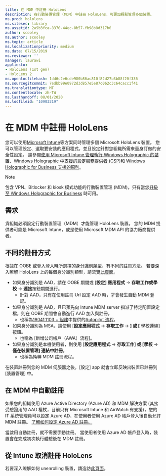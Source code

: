 ```yaml
---
title: 在 MDM 中註冊 HoloLens
description: 在行動裝置管理 (MDM) 中註冊 HoloLens，可更加輕鬆管理多個裝置。
ms.prod: hololens
ms.sitesec: library
ms.assetid: 2a9b3fca-8370-44ec-8b57-fb98b8d317b0
author: scooley
ms.author: scooley
ms.topic: article
ms.localizationpriority: medium
ms.date: 07/15/2019
ms.reviewer: ''
manager: laurawi
appliesto:
- HoloLens (1st gen)
- HoloLens 2
ms.openlocfilehash: 1dd6c2e6cde980b86ac810f82d27b3b88f20f336
ms.sourcegitcommit: 7edbb99e0972d3d857e5e87c062c3c64cacc1f41
ms.translationtype: MT
ms.contentlocale: zh-TW
ms.lasthandoff: 08/01/2020
ms.locfileid: "10903219"
---
```

# 在 MDM 中註冊 HoloLens

您可以使用[Microsoft Intune](https://docs.microsoft.com/intune/windows-holographic-for-business)等方案同時管理多個 Microsoft HoloLens 裝置。 您可以管理設定、選取要安裝的應用程式，並且設定針對您組織所需來量身訂做的安全性設定。 請參閱[使用 Microsoft Intune 管理執行 Windows Holographic 的裝置](https://docs.microsoft.com/intune/windows-holographic-for-business)、[Windows Holographic 中支援的設定服務提供者 (CSP)](https://msdn.microsoft.com/windows/hardware/commercialize/customize/mdm/configuration-service-provider-reference#hololens)和 [Windows Holographic for Business 支援的原則](https://msdn.microsoft.com/windows/hardware/commercialize/customize/mdm/policy-configuration-service-provider#hololenspolicies)。

> [!NOTE]
> 包含 VPN、Bitlocker 和 kiosk 模式功能的行動裝置管理 (MDM)，只有當您[升級至 Windows Holographic for Business](hololens1-upgrade-enterprise.md) 時可用。

## 需求

 貴組織必須設定行動裝置管理（MDM）才能管理 HoloLens 裝置。 您的 MDM 提供者可能是 Microsoft Intune，或是使用 Microsoft MDM API 的協力廠商提供者。
 
## 不同的註冊方式

根據在 OOBE 或登入登入時所選擇的身分識別類型，有不同的註冊方法。 若要深入瞭解 HoloLens 上的每個身分識別類型，請流覽[此頁面](hololens-identity.md)。

- 如果身分識別是 AAD，請在 OOBE 期間或 [**設定] 應用程式**  ->  **存取工作或學校**  ->  **連接**按鈕期間進行。
    - 針對 AAD，只有在使用註冊 Url 設定 AAD 時，才會發生自動 MDM 登記。
- 如果身分識別是 AAD，且已預先向 Intune MDM server 指派了特定配置設定檔，則在 OOBE 期間會自動進行 AAD 加入與註冊。
    - 也稱為[19041.1103 + 組建](hololens-release-notes.md#windows-holographic-version-2004)中提供的[Autopilot 流程](hololens2-autopilot.md)。
- 如果身分識別為 MSA，請使用 [**設定應用程式**  ->  **存取工作**  ->  **] 或 [** 學校連線] 按鈕。
    - 也稱為 [新增公司帳戶（AWA）流程]。
- 如果身分識別是本機使用者，則使用 [**設定應用程式**  ->  **存取工作] 或 [學校**  ->  **僅在裝置管理] 連結中註冊**。
    - 也稱為純粹 MDM 註冊流程。

在裝置註冊到您的 MDM 伺服器之後，[設定] app 就會立即反映出裝置已註冊到 [裝置管理] 中。

## 在 MDM 中自動註冊

如果您的組織使用 Azure Active Directory (Azure AD) 和 MDM 解決方案 (其接受驗證用的 AAD 權杖，目前只有 Microsoft Intune 和 AirWatch 有支援)，您的 IT 系統管理員可以設定 Azure AD，在使用者使用 Azure AD 帳戶登入後自動允許 MDM 註冊。 [了解如何設定 Azure AD 註冊。](https://docs.microsoft.com/mem/intune/enrollment/windows-enroll#enable-windows-10-automatic-enrollment)

當啟用自動註冊，就不需要手動註冊。 當使用者使用 Azure AD 帳戶登入時，裝置會在完成初次執行體驗後在 MDM 註冊。

## 從 Intune 取消註冊 HoloLens

若要深入瞭解如何 unenrolling 裝置，請造訪[此頁面](https://docs.microsoft.com/windows/client-management/mdm/disconnecting-from-mdm-unenrollment)。 
